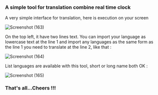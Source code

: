 ### A simple tool for translation combine real time clock

A very simple interface for translation, here is execution on your screen


![Screenshot (163)](https://user-images.githubusercontent.com/100022706/188744921-26e9f0b2-60e1-42f4-b001-fc260d9feec7.png)


On the top left, it have two lines text. You can import your language as lowercase text at the line 1 and import any languages as the same form as the line 1 you need to translate at the line 2, like that : 


![Screenshot (164)](https://user-images.githubusercontent.com/100022706/188746492-dd087742-457d-474d-9a3d-f752377277a5.png)


List languages are available with this tool, short or long name both OK : 


![Screenshot (165)](https://user-images.githubusercontent.com/100022706/188791069-68efce7c-cf5f-492b-a00c-1d2886749b4d.png)



### That's all...Cheers !!!


